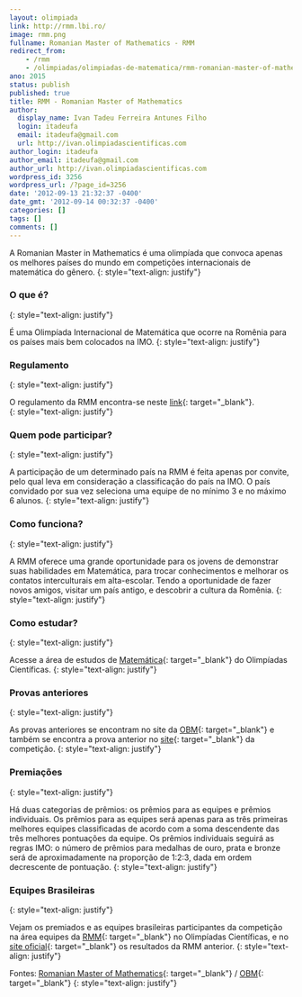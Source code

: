 ```yaml
---
layout: olimpiada 
link: http://rmm.lbi.ro/
image: rmm.png 
fullname: Romanian Master of Mathematics - RMM 
redirect_from: 
    - /rmm 
    - /olimpiadas/olimpiadas-de-matematica/rmm-romanian-master-of-mathematics
ano: 2015
status: publish
published: true
title: RMM - Romanian Master of Mathematics
author:
  display_name: Ivan Tadeu Ferreira Antunes Filho
  login: itadeufa
  email: itadeufa@gmail.com
  url: http://ivan.olimpiadascientificas.com
author_login: itadeufa
author_email: itadeufa@gmail.com
author_url: http://ivan.olimpiadascientificas.com
wordpress_id: 3256
wordpress_url: /?page_id=3256
date: '2012-09-13 21:32:37 -0400'
date_gmt: '2012-09-14 00:32:37 -0400'
categories: []
tags: []
comments: []
---
```


A Romanian Master in Mathematics é uma olimpíada que convoca apenas os melhores países do mundo em competições internacionais de matemática do gênero.
{: style="text-align: justify"}



### O que é?
{: style="text-align: justify"}



É uma Olimpíada Internacional de Matemática que ocorre na Romênia para os países mais bem colocados na IMO.
{: style="text-align: justify"}



### Regulamento
{: style="text-align: justify"}



O regulamento da RMM encontra-se neste [link][2]{: target="_blank"}.[  
 ][2]
{: style="text-align: justify"}



### Quem pode participar?
{: style="text-align: justify"}



A participação de um determinado país na RMM é feita apenas por convite, pelo qual leva em consideração a classificação do país na IMO. O país convidado por sua vez seleciona uma equipe de no mínimo 3 e no máximo 6
alunos.
{: style="text-align: justify"}



### Como funciona?
{: style="text-align: justify"}



A RMM oferece uma grande oportunidade para os jovens de demonstrar suas habilidades em Matemática, para trocar conhecimentos e melhorar os contatos interculturais em alta-escolar. Tendo a oportunidade de fazer novos
amigos, visitar um país antigo, e descobrir a cultura da Romênia.
{: style="text-align: justify"}



### Como estudar?
{: style="text-align: justify"}



Acesse a área de estudos de [Matemática][3]{: target="_blank"} do Olimpíadas Científicas.
{: style="text-align: justify"}



### Provas anteriores
{: style="text-align: justify"}



As provas anteriores se encontram no site da [OBM][4]{: target="_blank"} e também se encontra a prova anterior no [site][5]{: target="_blank"} da competição.
{: style="text-align: justify"}



### Premiações
{: style="text-align: justify"}



Há duas categorias de prêmios: os prêmios para as equipes e prêmios individuais. Os prêmios para as equipes será apenas para as três primeiras melhores equipes classificadas de acordo com a soma descendente das três
melhores pontuações da equipe. Os prêmios individuais seguirá as regras IMO: o número de prêmios para medalhas de ouro, prata e bronze será de aproximadamente na proporção de 1:2:3, dada em ordem decrescente de
pontuação.
{: style="text-align: justify"}



### Equipes Brasileiras
{: style="text-align: justify"}



Vejam os premiados e as equipes brasileiras participantes da competição na área equipes da [RMM][6]{: target="_blank"} no Olimpíadas Científicas, e no [site oficial][7]{: target="_blank"} os resultados da RMM anterior.
{: style="text-align: justify"}



Fontes:<strong> </strong>[Romanian Master of Mathematics][1]{: target="_blank"} / [OBM][8]{: target="_blank"}
{: style="text-align: justify"}





[1]: http://rmm.lbi.ro/ "RMM - Romanian Master of Mathematics"
[2]: http://rmm.lbi.ro/index.php?id=regulation "Regulamento"
[3]: /estudo/matematica/ "Estudo Matemática"
[4]: http://www.obm.org.br/opencms/como_se_preparar/provas/provas_rmm.html "OBM"
[5]: http://rmm.lbi.ro/index.php?id=problems_math "Provas"
[6]: /equipes-brasileiras/matematica/rmm/ "Equipes RMM"
[7]: http://rmm.lbi.ro/index.php?id=results_math "RMM"
[8]: http://www.obm.org.br/opencms/competicoes/internacionais/RMM.html "OBM"
